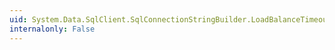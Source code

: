 ```yaml
---
uid: System.Data.SqlClient.SqlConnectionStringBuilder.LoadBalanceTimeout
internalonly: False
---
```

